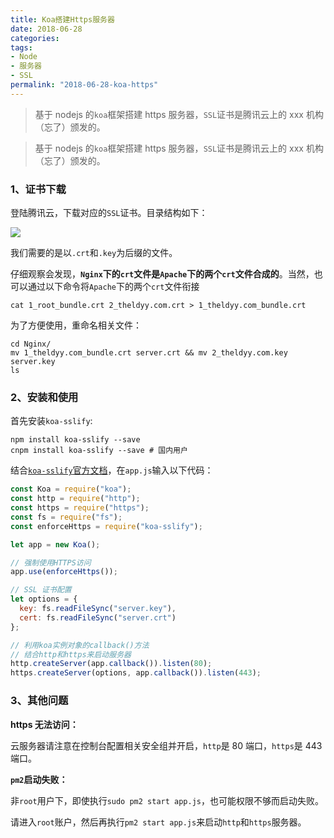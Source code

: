 ```yaml
---
title: Koa搭建Https服务器
date: 2018-06-28
categories:
tags:
- Node
- 服务器
- SSL
permalink: "2018-06-28-koa-https"
---
```


> 基于 nodejs 的`koa`框架搭建 https 服务器，`SSL`证书是腾讯云上的 xxx 机构（忘了）颁发的。

<!-- more -->

> 基于 nodejs 的`koa`框架搭建 https 服务器，`SSL`证书是腾讯云上的 xxx 机构（忘了）颁发的。

### 1、证书下载

登陆腾讯云，下载对应的`SSL`证书。目录结构如下：

![](/images/Node/Koa搭建Https服务器/1.png)

我们需要的是以`.crt`和`.key`为后缀的文件。

仔细观察会发现，**`Nginx`下的`crt`文件是`Apache`下的两个`crt`文件合成的**。当然，也可以通过以下命令将`Apache`下的两个`crt`文件衔接

```shell
cat 1_root_bundle.crt 2_theldyy.com.crt > 1_theldyy.com_bundle.crt
```

为了方便使用，重命名相关文件：

```shell
cd Nginx/
mv 1_theldyy.com_bundle.crt server.crt && mv 2_theldyy.com.key server.key
ls
```

### 2、安装和使用

首先安装`koa-sslify`:

```shell
npm install koa-sslify --save
cnpm install koa-sslify --save # 国内用户
```

结合[`koa-sslify`官方文档](https://www.npmjs.com/package/koa-sslify)，在`app.js`输入以下代码：

```javascript
const Koa = require("koa");
const http = require("http");
const https = require("https");
const fs = require("fs");
const enforceHttps = require("koa-sslify");

let app = new Koa();

// 强制使用HTTPS访问
app.use(enforceHttps());

// SSL 证书配置
let options = {
  key: fs.readFileSync("server.key"),
  cert: fs.readFileSync("server.crt")
};

// 利用koa实例对象的callback()方法
// 结合http和https来启动服务器
http.createServer(app.callback()).listen(80);
https.createServer(options, app.callback()).listen(443);
```

### 3、其他问题

**https 无法访问：**

云服务器请注意在控制台配置相关安全组并开启，`http`是 80 端口，`https`是 443 端口。

**`pm2`启动失败：**

非`root`用户下，即使执行`sudo pm2 start app.js`，也可能权限不够而启动失败。

请进入`root`账户，然后再执行`pm2 start app.js`来启动`http`和`https`服务器。
